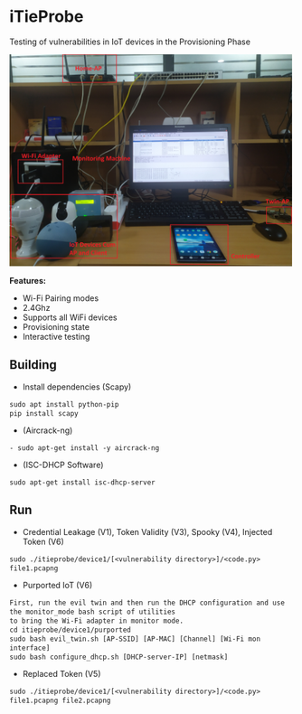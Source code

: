 # iTieProbe
Testing of vulnerabilities in IoT devices in the Provisioning Phase

<img src="https://github.com/iotsecurelab/iTieProbe/blob/main/images/setup.jpg" width="500px">


**Features:**

- Wi-Fi Pairing modes
- 2.4Ghz
- Supports all WiFi devices
- Provisioning state
- Interactive testing
  
## Building

- Install dependencies (Scapy)
```
sudo apt install python-pip
pip install scapy
```
- (Aircrack-ng)
```
- sudo apt-get install -y aircrack-ng
```
- (ISC-DHCP Software)
```
sudo apt-get install isc-dhcp-server
```

## Run

- Credential Leakage (V1), Token Validity (V3), Spooky (V4), Injected Token (V6)
```
sudo ./itieprobe/device1/[<vulnerability directory>]/<code.py> file1.pcapng 
```

- Purported IoT (V6)

```
First, run the evil twin and then run the DHCP configuration and use the monitor_mode bash script of utilities
to bring the Wi-Fi adapter in monitor mode.
cd itieprobe/device1/purported
sudo bash evil_twin.sh [AP-SSID] [AP-MAC] [Channel] [Wi-Fi mon interface]
sudo bash configure_dhcp.sh [DHCP-server-IP] [netmask]
```

- Replaced Token (V5)
```
sudo ./itieprobe/device1/[<vulnerability directory>]/<code.py> file1.pcapng file2.pcapng
```
